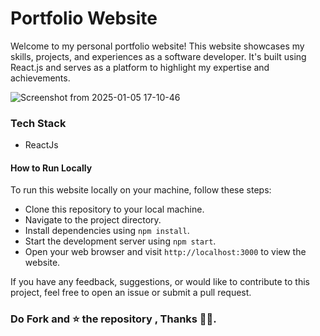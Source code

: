 # Portfolio Website
Welcome to my personal portfolio website! This website showcases my skills, projects, and experiences as a software developer. It's built using React.js and serves as a platform to highlight my expertise and achievements.


![Screenshot from 2025-01-05 17-10-46](https://github.com/user-attachments/assets/69fb62f1-8005-4e9c-8e3f-7393d84b23c1)

### Tech Stack
- ReactJs

#### How to Run Locally

To run this website locally on your machine, follow these steps:

- Clone this repository to your local machine.
- Navigate to the project directory.
- Install dependencies using `npm install`.
- Start the development server using `npm start`.
- Open your web browser and visit `http://localhost:3000` to view the website.

  

If you have any feedback, suggestions, or would like to contribute to this project, feel free to open an issue or submit a pull request.

### Do Fork and ⭐ the repository , Thanks 👨‍💻.

